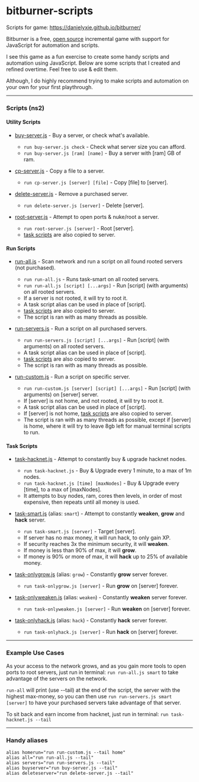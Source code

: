 # bitburner-scripts
Scripts for game: https://danielyxie.github.io/bitburner/

Bitburner is a free, [open source](https://github.com/danielyxie/bitburner) incremental game with support for JavaScript for automation and scripts.

I see this game as a fun exercise to create some handy scripts and automation using JavaScript. Below are some scripts that I created and refined overtime. Feel free to use & edit them.

Although, I do highly recommend trying to make scripts and automation on your own for your first playthrough.

---

### Scripts (ns2)

#### Utility Scripts

- [buy-server.js](./scripts/buy-server.js) - Buy a server, or check what's available.
	* `run buy-server.js check` - Check what server size you can afford.
	* `run buy-server.js [ram] [name]` - Buy a server with [ram] GB of ram.

- [cp-server.js](./scripts/cp-server.js) - Copy a file to a server.
	* `run cp-server.js [server] [file]` - Copy [file] to [server].

- [delete-server.js](./scripts/delete-server.js) - Remove a purchased server.
	* `run delete-server.js [server]` - Delete [server].

- [root-server.js](./scripts/root-server.js) - Attempt to open ports & nuke/root a server.
	* `run root-server.js [server]` - Root [server].
	* [task scripts](#task-scripts) are also copied to server.

#### Run Scripts

- [run-all.js](./scripts/run-all.js) - Scan network and run a script on all found rooted servers (not purchased).
	* `run run-all.js` - Runs task-smart on all rooted servers.
	* `run run-all.js [script] [...args]` - Run [script] (with arguments) on all rooted servers.
	* If a server is not rooted, it will try to root it.
	* A task script alias can be used in place of [script].
	* [task scripts](#task-scripts) are also copied to server.
	* The script is ran with as many threads as possible.

- [run-servers.js](./scripts/run-servers.js) - Run a script on all purchased servers.
	* `run run-servers.js [script] [...args]` - Run [script] (with arguments) on all rooted servers.
	* A task script alias can be used in place of [script].
	* [task scripts](#task-scripts) are also copied to server.
	* The script is ran with as many threads as possible.

- [run-custom.js](./scripts/run-custom.js) - Run a script on specific server.
	* `run run-custom.js [server] [script] [...args]` - Run [script] (with arguments) on [server] server.
	* If [server] is not home, and not rooted, it will try to root it.
	* A task script alias can be used in place of [script].
	* If [server] is not home, [task scripts](#task-scripts) are also copied to server.
	* The script is ran with as many threads as possible, except if [server] is home, where it will try to leave 8gb left for manual terminal scripts to run.

#### Task Scripts

- [task-hacknet.js](./scripts/task-hacknet.js) - Attempt to constantly buy & upgrade hacknet nodes.
	* `run task-hacknet.js` - Buy & Upgrade every 1 minute, to a max of 1m nodes.
	* `run task-hacknet.js [time] [maxNodes]` - Buy & Upgrade every [time], to a max of [maxNodes].
	* It attempts to buy nodes, ram, cores then levels, in order of most expensive, then repeats until all money is used.

- [task-smart.js](./scripts/task-smart.js) (alias: `smart`) - Attempt to constantly **weaken**, **grow** and **hack** server.
	* `run task-smart.js [server]` - Target [server].
	* If server has no max money, it will run hack, to only gain XP.
	* If security reaches 3x the minimum security, it will **weaken**.
	* If money is less than 90% of max, it will **grow**.
	* If money is 90% or more of max, it will **hack** up to 25% of available money.

- [task-onlygrow.js](./scripts/task-onlygrow.js) (alias: `grow`) - Constantly **grow** server forever.
	* `run task-onlygrow.js [server]` - Run **grow** on [server] forever.

- [task-onlyweaken.js](./scripts/task-onlyweaken.js) (alias: `weaken`) - Constantly **weaken** server forever.
	* `run task-onlyweaken.js [server]` - Run **weaken** on [server] forever.

- [task-onlyhack.js](./scripts/task-onlyhack.js) (alias: `hack`) - Constantly **hack** server forever.
	* `run task-onlyhack.js [server]` - Run **hack** on [server] forever.

---

### Example Use Cases

As your access to the network grows, and as you gain more tools to open ports to root servers, just run in terminal: `run run-all.js smart` to take advantage of the servers on the network.

`run-all` will print (use --tail) at the end of the script, the server with the highest max-money, so you can then use `run run-servers.js smart [server]` to have your purchased servers take advantage of that server.

To sit back and earn income from hacknet, just run in terminal: `run task-hacknet.js --tail`

---

### Handy aliases

```
alias homerun="run run-custom.js --tail home"
alias all="run run-all.js --tail"
alias servers="run run-servers.js --tail"
alias buyserver="run buy-server.js --tail"
alias deleteserver="run delete-server.js --tail"
```
